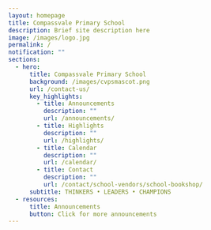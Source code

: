 ```yaml
---
layout: homepage
title: Compassvale Primary School
description: Brief site description here
image: /images/logo.jpg
permalink: /
notification: ""
sections:
  - hero:
      title: Compassvale Primary School
      background: /images/cvpsmascot.png
      url: /contact-us/
      key_highlights:
        - title: Announcements
          description: ""
          url: /announcements/
        - title: Highlights
          description: ""
          url: /highlights/
        - title: Calendar
          description: ""
          url: /calendar/
        - title: Contact
          description: ""
          url: /contact/school-vendors/school-bookshop/
      subtitle: THINKERS • LEADERS • CHAMPIONS
  - resources:
      title: Announcements
      button: Click for more announcements
---
```

